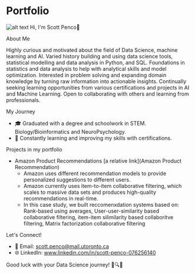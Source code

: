 # Portfolio
![alt text](https://api.careers.fresenius.com/images/4a9e0fed-f1d2-49ce-92d1-8af5ba2df041)
Hi, I'm Scott Penco👋

About Me

Highly curious and motivated about the field of Data Science, machine learning and AI. Varied history building and using data science tools, statistical modelling and data analysis in Python, and SQL. Foundations in statistics and data analysis to help with analytical skills and model optimization. Interested in problem solving and expanding domain knowledge by turning raw information into actionable insights. Continually seeking learning opportunities from various certifications and projects in AI and Machine Learning. Open to collaborating with others and learning from professionals.

My Journey
- 🎓 Graduated with a degree and schoolwork in STEM. Biology/Bioinformatics and NeuroPsychology.
- 🌱 Constantly learning and improving my skills with certifications.


Projects in my portfolio

- Amazon Product Recommendations [a relative link](Amazon Product Recommendation)
    - Amazon uses different recommendation models to provide personalized suggestions to different users.
    - Amazon currently uses item-to-item collaborative filtering, which scales to massive data sets and produces high-quality recommendations in real-time.
    - In this case study, we built reccomenxdation systems based on: Rank-based using averages, User-user-similarity based collaborative filtering, item-item silimilarity based collaboritve filtering, Matrix factorization collaborative filtering

Let's Connect!
- 📧 Email: scott.penco@mail.utoronto.ca
- 🌐 LinkedIn: www.linkedin.com/in/scott-penco-076256140

Good luck with your Data Science journey! 🚀🔍🤖

